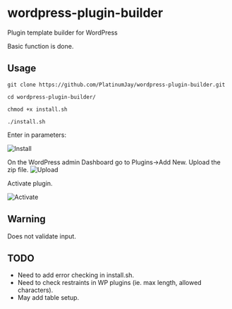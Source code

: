 # wordpress-plugin-builder
Plugin template builder for WordPress

Basic function is done.

## Usage

```git clone https://github.com/PlatinumJay/wordpress-plugin-builder.git```

```cd wordpress-plugin-builder/```

```chmod +x install.sh```

```./install.sh```

Enter in parameters:

![Install](/screenshots/install-screenshot.png)


On the WordPress admin Dashboard go to Plugins->Add New.
Upload the zip file.
![Upload](/screenshots/upload-plugin-screenshot.png)

Activate plugin.

![Activate](/screenshots/list-plugin-screenshot.png)


## Warning
Does not validate input.


## TODO
- Need to add error checking in install.sh.
- Need to check restraints in WP plugins (ie. max length, allowed characters).
- May add table setup.
